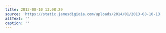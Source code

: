 ```yaml
---
title: 2013-08-10 13.08.29
source: 'https://static.jamesdigioia.com/uploads/2014/01/2013-08-10-13-08-29-scaled.jpg'
altText: ''
caption: ''
---
```


